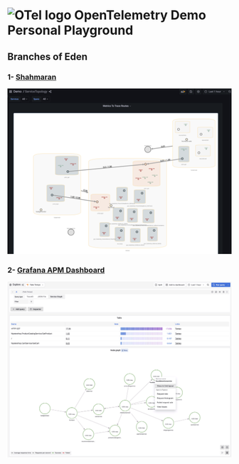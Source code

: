 <!-- markdownlint-disable-next-line -->
# <img src="https://opentelemetry.io/img/logos/opentelemetry-logo-nav.png" alt="OTel logo" width="45"> OpenTelemetry Demo Personal Playground

## Branches of Eden

### 1- [Shahmaran](https://github.com/devrimdemiroz/opentelemetry-demo-webstore/tree/shahmaran)
![Shahmaran](ServiceTopologyBlues.png)

### 2- [Grafana APM Dashboard](https://github.com/devrimdemiroz/opentelemetry-demo-webstore/tree/grafanas-apm-dashboard)
![Tempo Apm Dashboard](TempoApmDashboard.png)


